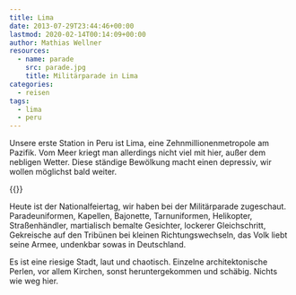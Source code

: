 ```yaml
---
title: Lima
date: 2013-07-29T23:44:46+00:00
lastmod: 2020-02-14T00:14:09+00:00
author: Mathias Wellner
resources:
  - name: parade
    src: parade.jpg
    title: Militärparade in Lima
categories:
  - reisen
tags:
  - lima
  - peru
---
```

Unsere erste Station in Peru ist Lima, eine Zehnmillionenmetropole am Pazifik. Vom Meer kriegt man allerdings nicht viel mit hier, außer dem nebligen Wetter. Diese ständige Bewölkung macht einen depressiv, wir wollen möglichst bald weiter.
<!--more-->

{{<responsive-image name="parade">}}

Heute ist der Nationalfeiertag, wir haben bei der Militärparade zugeschaut. Paradeuniformen, Kapellen, Bajonette, Tarnuniformen, Helikopter, Straßenhändler, martialisch bemalte Gesichter, lockerer Gleichschritt, Gekreische auf den Tribünen bei kleinen Richtungswechseln, das Volk liebt seine Armee, undenkbar sowas in Deutschland. 

Es ist eine riesige Stadt, laut und chaotisch. Einzelne architektonische Perlen, vor allem Kirchen, sonst heruntergekommen und schäbig. Nichts wie weg hier.